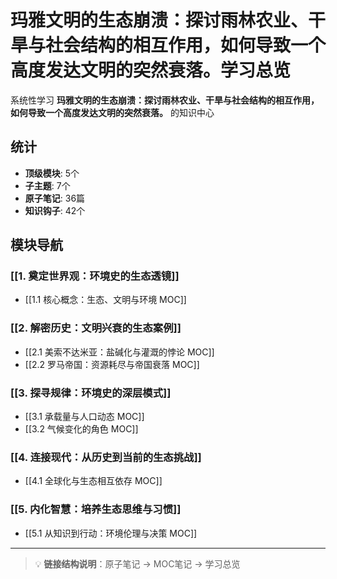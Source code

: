# 玛雅文明的生态崩溃：探讨雨林农业、干旱与社会结构的相互作用，如何导致一个高度发达文明的突然衰落。学习总览

系统性学习 **玛雅文明的生态崩溃：探讨雨林农业、干旱与社会结构的相互作用，如何导致一个高度发达文明的突然衰落。** 的知识中心

## 统计

- **顶级模块**: 5个
- **子主题**: 7个
- **原子笔记**: 36篇
- **知识钩子**: 42个

## 模块导航

### [[1. 奠定世界观：环境史的生态透镜]]

- [[1.1 核心概念：生态、文明与环境 MOC]]

### [[2. 解密历史：文明兴衰的生态案例]]

- [[2.1 美索不达米亚：盐碱化与灌溉的悖论 MOC]]
- [[2.2 罗马帝国：资源耗尽与帝国衰落 MOC]]

### [[3. 探寻规律：环境史的深层模式]]

- [[3.1 承载量与人口动态 MOC]]
- [[3.2 气候变化的角色 MOC]]

### [[4. 连接现代：从历史到当前的生态挑战]]

- [[4.1 全球化与生态相互依存 MOC]]

### [[5. 内化智慧：培养生态思维与习惯]]

- [[5.1 从知识到行动：环境伦理与决策 MOC]]

---

> 💡 **链接结构说明**：原子笔记 → MOC笔记 → 学习总览
